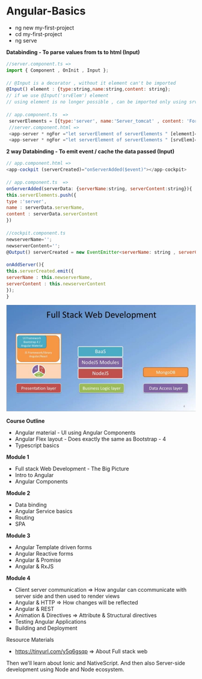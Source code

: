 # Angular-Basics

- ng new my-first-project
- cd my-first-project
- ng serve


<b> Databinding - To parse values from ts to html (Input) </b>
```javascript
//server.component.ts => 
import { Component , OnInit , Input };

// @Input is a decorator , without it element can't be imported
@Input() element : {type:string,name:string,content: string};
// if we use @Input('srvElem') element
// using element is no longer possible , can be imported only using srvElem  => [srvElem]

// app.component.ts  =>
 serverElements = [{type:'server', name:'Server_tomcat' , content: 'For developers only'}];
 //server.component.html =>
 <app-server * ngFor ="let serverElement of serverElements " [element]="serverElements"></app-server>
 <app-server * ngFor ="let serverElement of serverElements " [srvElem]="serverElement"></app-server>
```
<b> 2 way Databinding - To emit event / cache the data passed (Input) </b>
```javascript
// app.component.html =>
<app-cockpit (serverCreated)="onServerAdded($event)"></app-cockpit>

// app.component.ts  =>
onServerAdded(serverData: {serverName:string, serverContent:string}){
this.serverElements.push({
type :'server',
name : serverData.serverName,
content : serverData.serverContent
})

//cockpit.component.ts 
newserverName='';
newserverContent='';
@Output() serverCreated = new EventEmitter<serverName: string , serverContent: string}>();

onAddServer(){
this.serverCreated.emit({
serverName : this.newserverName,
serverContent : this.newserverContent
});
}
```

<img src="fullstack.jpeg">

<b>Course Outline</b>
- Angular material - UI using Angular Components 
- Angular Flex layout - Does exactly the same as Bootstrap - 4 
- Typescript basics 

<b> Module 1 </b>
- Full stack Web Development - The Big Picture
- Intro to Angular
- Angular Components 

<b>Module 2 </b>
- Data binding 
- Angular Service basics 
- Routing 
- SPA

<b> Module 3 </b>
- Angular Template driven forms 
- Angular Reactive forms 
- Angular & Promise 
- Angular & RxJS 

<b> Module 4 </b>
- Client server communication => How angular can ccommunicate with server side and then used to render views 
- Angular & HTTP => How changes will be reflected 
- Angular & REST 
- Animation & Directives  => Attribute & Structural directives 
- Testing Angular Applications
- Building and Deployment 

Resource Materials
- https://tinyurl.com/y5q6gsqp  => About Full stack web 


Then we'll learn about Ionic and NativeScript. 
And then also Server-side development using Node and Node ecosystem.  

